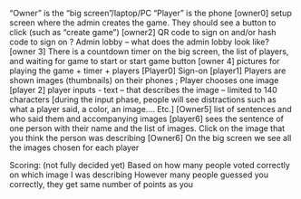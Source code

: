 “Owner” is the “big screen”/laptop/PC
“Player” is the phone
[owner0] setup screen where the admin creates the game. They should see a button to click (such as “create game”)
[owner2] QR code to sign on and/or hash code to sign on
? Admin lobby – what does the admin lobby look like?
[owner 3] There is a countdown timer on the big screen, the list of players, and waiting for game to start or start game button
[owner 4] pictures for playing the game + timer + players 
[Player0] Sign-on 
[player1] Players are shown images (thumbnails) on their phones ; Player chooses one image
[player 2] player inputs - text – that describes the image – limited to 140 characters 
[during the input phase, people will see distractions such as what a player said, a color, an image…. Etc.]
[Owner5] list of sentences and who said them and accompanying images
[player6] sees the sentence of one person with their name and the list of images. Click on the image that you think the person was describing
[Owner6] On the big screen we see all the images chosen for each player

Scoring: (not fully decided yet)
Based on how many people voted correctly on which image I was describing
However many people guessed you correctly, they get same number of points as you
